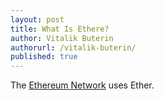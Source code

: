```yaml
---
layout: post
title: What Is Ethere?
author: Vitalik Buterin
authorurl: /vitalik-buterin/
published: true
---
```


<p>The <a href="/what-is-ethereum/">Ethereum Network</a> uses Ether.